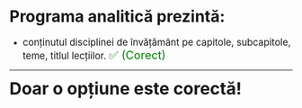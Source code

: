 # Programa analitică prezintă:

- <span style="font-size: larger;">conținutul disciplinei de învățământ pe capitole, subcapitole, teme, titlul lecțiilor. <span style="color: green; font-size: larger;">✅ (Corect)</span></span>

---

<span style="font-size: 30px; font-weight: bold;">**Doar o opțiune este corectă!**</span>